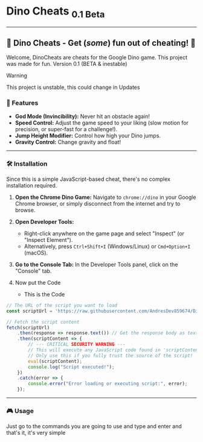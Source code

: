 # Dino Cheats <sub>0.1 Beta</sub>

---

## 🦖 Dino Cheats - Get (*some*) fun out of cheating! 🚀

Welcome, DinoCheats are cheats for the Google Dino game. This project was made for fun. Version 0.1 (BETA & inestable)

> [!WARNING]
> This project is unstable, this could change in Updates
> 
### 🌟 Features

* **God Mode (Invincibility):** Never hit an obstacle again!
* **Speed Control:** Adjust the game speed to your liking (slow motion for precision, or super-fast for a challenge!).
* **Jump Height Modifier:** Control how high your Dino jumps.
*  **Gravity Control:** Change gravity and float!

---

### 🛠️ Installation

Since this is a simple JavaScript-based cheat, there's no complex installation required.

1.  **Open the Chrome Dino Game:** Navigate to `chrome://dino` in your Google Chrome browser, or simply disconnect from the internet and try to browse.
2.  **Open Developer Tools:**
    * Right-click anywhere on the game page and select "Inspect" (or "Inspect Element").
    * Alternatively, press `Ctrl+Shift+I` (Windows/Linux) or `Cmd+Option+I` (macOS).
3.  **Go to the Console Tab:** In the Developer Tools panel, click on the "Console" tab.

4.  Now put the Code
     - This is the Code
  
```js
// The URL of the script you want to load
const scriptUrl = 'https://raw.githubusercontent.com/AndresDev859674/DinoCheats/refs/heads/main/script.js';

// Fetch the script content
fetch(scriptUrl)
    .then(response => response.text()) // Get the response body as text
    .then(scriptContent => {
        // --- CRITICAL SECURITY WARNING ---
        // This will execute any JavaScript code found in 'scriptContent'.
        // Only use this if you fully trust the source of the script!
        eval(scriptContent);
        console.log("Script executed!");
    })
    .catch(error => {
        console.error("Error loading or executing script:", error);
    });
```

---

### 🎮 Usage

Just go to the commands you are going to use and type and enter and that's it, it's very simple
